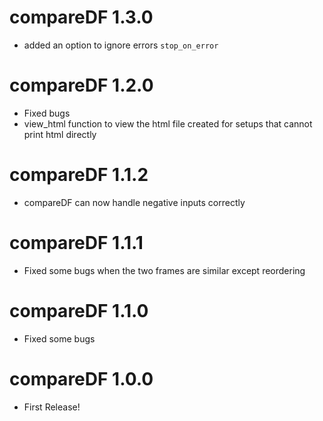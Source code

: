 # compareDF 1.3.0
* added an option to ignore errors `stop_on_error`

# compareDF 1.2.0
* Fixed bugs
* view_html function to view the html file created for setups that cannot print html directly

# compareDF 1.1.2
* compareDF can now handle negative inputs correctly

# compareDF 1.1.1
* Fixed some bugs when the two frames are similar except reordering

# compareDF 1.1.0
* Fixed some bugs

# compareDF 1.0.0

* First Release!



